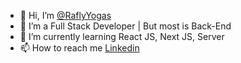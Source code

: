 - 👋 Hi, I’m <a href="https://www.instagram.com/raflyyogas/">@RaflyYogas</a>
- 👀 I’m a Full Stack Developer | But most is Back-End 
- 🌱 I’m currently learning React JS, Next JS, Server
- 📫 How to reach me <a href ="https://www.linkedin.com/in/raflyyogas/" target="_blank">Linkedin</a>

<!---
Saminayoh/Saminayoh is a ✨ special ✨ repository because its `README.md` (this file) appears on your GitHub profile.
You can click the Preview link to take a look at your changes.
--->
